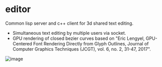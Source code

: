 # editor
Common lisp server and c++ client for 3d shared text editing.

* Simultaneous text editing by multiple users via socket.
* GPU rendering of closed bezier curves based on "Eric Lengyel, GPU-Centered Font Rendering Directly from Glyph Outlines, Journal of Computer Graphics Techniques (JCGT), vol. 6, no. 2, 31-47, 2017".
  
![image](https://github.com/chae1/editor/assets/29856486/18e689d2-46ee-4e01-9219-2472f8a9e888)
